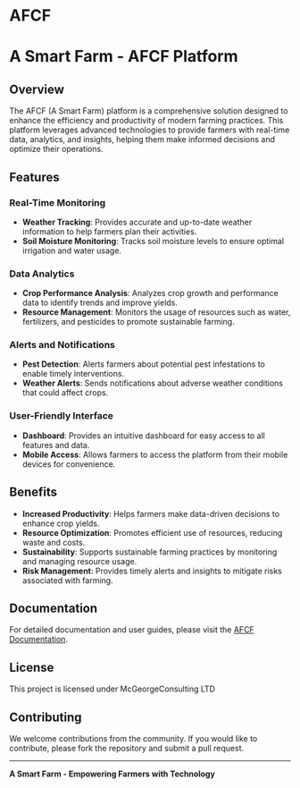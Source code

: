 # AFCF
# A Smart Farm - AFCF Platform

## Overview

The AFCF (A Smart Farm) platform is a comprehensive solution designed to enhance the efficiency and productivity of modern farming practices. This platform leverages advanced technologies to provide farmers with real-time data, analytics, and insights, helping them make informed decisions and optimize their operations.

## Features

### Real-Time Monitoring
- **Weather Tracking**: Provides accurate and up-to-date weather information to help farmers plan their activities.
- **Soil Moisture Monitoring**: Tracks soil moisture levels to ensure optimal irrigation and water usage.

### Data Analytics
- **Crop Performance Analysis**: Analyzes crop growth and performance data to identify trends and improve yields.
- **Resource Management**: Monitors the usage of resources such as water, fertilizers, and pesticides to promote sustainable farming.

### Alerts and Notifications
- **Pest Detection**: Alerts farmers about potential pest infestations to enable timely interventions.
- **Weather Alerts**: Sends notifications about adverse weather conditions that could affect crops.

### User-Friendly Interface
- **Dashboard**: Provides an intuitive dashboard for easy access to all features and data.
- **Mobile Access**: Allows farmers to access the platform from their mobile devices for convenience.

## Benefits

- **Increased Productivity**: Helps farmers make data-driven decisions to enhance crop yields.
- **Resource Optimization**: Promotes efficient use of resources, reducing waste and costs.
- **Sustainability**: Supports sustainable farming practices by monitoring and managing resource usage.
- **Risk Management**: Provides timely alerts and insights to mitigate risks associated with farming.

## Documentation

For detailed documentation and user guides, please visit the [AFCF Documentation](https://afcf.asmartfarm.com/documentation).

## License

This project is licensed under McGeorgeConsulting LTD

## Contributing

We welcome contributions from the community. If you would like to contribute, please fork the repository and submit a pull request.

---

**A Smart Farm - Empowering Farmers with Technology**

